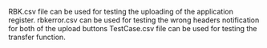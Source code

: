 RBK.csv file can be used for testing the uploading of the application register.
rbkerror.csv can be used for testing the wrong headers notification for both of the upload buttons
TestCase.csv file can be used for testing the transfer function.
